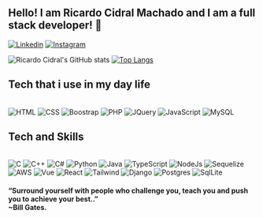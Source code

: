 
## Hello! I am Ricardo Cidral Machado and I am a full stack developer! 👋

[![Linkedin](https://img.shields.io/badge/LinkedIn-0077B5?style=for-the-badge&logo=linkedin&logoColor=white)](https://www.linkedin.com/in/ricardo-cidral-machado/)
[![Instagram](https://img.shields.io/badge/Instagram-E4405F?style=for-the-badge&logo=instagram&logoColor=white)](https://www.instagram.com/rcidral_/)

![Ricardo Cidral's GitHub stats](https://github-readme-stats.vercel.app/api?username=rcidral&show_icons=true&theme=radical)
[![Top Langs](https://github-readme-stats.vercel.app/api/top-langs/?username=rcidral&layout=compact&theme=radical&card_width=350px)](https://github.com/anuraghazra/github-readme-stats)




## Tech that i use in my day life

<div style="display: inline_block"><br/>
    <img aligh="center" alt="HTML" src="https://img.shields.io/badge/HTML5-E34F26?style=for-the-badge&logo=html5&logoColor=white"/>
    <img aligh="center" alt="CSS" src="https://img.shields.io/badge/CSS3-1572B6?style=for-the-badge&logo=css3&logoColor=white"/>
    <img aligh="center" alt="Boostrap" src="https://img.shields.io/badge/Bootstrap-563D7C?style=for-the-badge&logo=bootstrap&logoColor=white"/>
    <img aligh="center" alt="PHP" src="https://img.shields.io/badge/PHP-777BB4?style=for-the-badge&logo=php&logoColor=white"/>
    <img aligh="center" alt="JQuery" src="https://img.shields.io/badge/jQuery-0769AD?style=for-the-badge&logo=jquery&logoColor=white"/>
    <img aligh="center" alt="JavaScript" src="https://img.shields.io/badge/JavaScript-F7DF1E?style=for-the-badge&logo=javascript&logoColor=black"/>
    <img aligh="center" alt="MySQL" src="https://img.shields.io/badge/MySQL-005C84?style=for-the-badge&logo=mysql&logoColor=white"/>
</div>

## Tech and Skills

<div style="display: inline_block"><br/>
    <img aligh="center" alt="C" src="https://img.shields.io/badge/C-00599C?style=for-the-badge&logo=c&logoColor=white"/>
    <img aligh="center" alt="C++" src="https://img.shields.io/badge/C%2B%2B-00599C?style=for-the-badge&logo=c%2B%2B&logoColor=white"/>
    <img aligh="center" alt="C#" src="https://img.shields.io/badge/C%23-239120?style=for-the-badge&logo=c-sharp&logoColor=white"/>
    <img aligh="center" alt="Python" src="https://img.shields.io/badge/Python-14354C?style=for-the-badge&logo=python&logoColor=white"/>
    <img aligh="center" alt="Java" src="https://img.shields.io/badge/Java-ED8B00?style=for-the-badge&logo=java&logoColor=white"/>
    <img aligh="center" alt="TypeScript" src="https://img.shields.io/badge/TypeScript-007ACC?style=for-the-badge&logo=typescript&logoColor=white"/>
    <img aligh="center" alt="NodeJs" src="https://img.shields.io/badge/Node.js-43853D?style=for-the-badge&logo=node.js&logoColor=white"/>
    <img aligh="center" alt="Sequelize" src="https://img.shields.io/badge/Sequelize-52B0E7?style=for-the-badge&logo=Sequelize&logoColor=white"/>
    <img aligh="center" alt="AWS" src="https://img.shields.io/badge/Amazon_AWS-232F3E?style=for-the-badge&logo=amazon-aws&logoColor=white"/>
    <img aligh="center" alt="Vue" src="https://img.shields.io/badge/Vue.js-35495E?style=for-the-badge&logo=vue.js&logoColor=4FC08D"/>
    <img aligh="center" alt="React" src="https://img.shields.io/badge/React-20232A?style=for-the-badge&logo=react&logoColor=61DAFB"/>
    <img aligh="center" alt="Tailwind" src="https://img.shields.io/badge/Tailwind_CSS-38B2AC?style=for-the-badge&logo=tailwind-css&logoColor=white"/>
    <img aligh="center" alt="Django" src="https://img.shields.io/badge/Django-092E20?style=for-the-badge&logo=django&logoColor=white"/>
    <img aligh="center" alt="Postgres" src="https://img.shields.io/badge/PostgreSQL-316192?style=for-the-badge&logo=postgresql&logoColor=white"/>
    <img aligh="center" alt="SqlLite" src="https://img.shields.io/badge/SQLite-07405E?style=for-the-badge&logo=sqlite&logoColor=white"/>
</div>


#### “Surround yourself with people who challenge you, teach you and push you to achieve your best..” </br>~Bill Gates.

